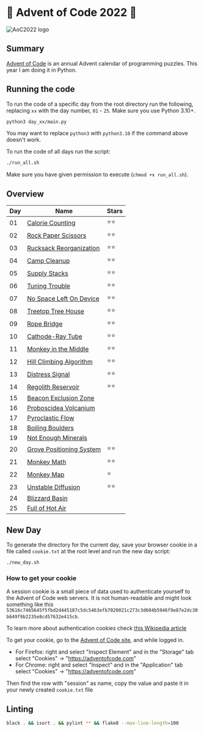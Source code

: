 # 🎄 Advent of Code 2022 🎄

![AoC2022 logo](https://raw.githubusercontent.com/orfeasa/advent-of-code-2022/master/header.png)

## Summary

[Advent of Code](http://adventofcode.com/) is an annual Advent calendar of programming puzzles.
This year I am doing it in Python.

## Running the code

To run the code of a specific day from the root directory run the following, replacing `xx` with the day number, `01` - `25`. Make sure you use Python 3.10+.

```sh
python3 day_xx/main.py
```

You may want to replace `python3` with `python3.10` if the command above doesn't work.

To run the code of all days run the script:

```sh
./run_all.sh
```

Make sure you have given permission to execute (`chmod +x run_all.sh`).

## Overview

| Day | Name                                                            | Stars |
| --- | --------------------------------------------------------------- | ----- |
| 01  | [Calorie Counting](https://adventofcode.com/2022/day/1)         | ⭐⭐    |
| 02  | [Rock Paper Scissors](https://adventofcode.com/2022/day/2)      | ⭐⭐    |
| 03  | [Rucksack Reorganization](https://adventofcode.com/2022/day/3)  | ⭐⭐    |
| 04  | [Camp Cleanup](https://adventofcode.com/2022/day4)              | ⭐⭐    |
| 05  | [Supply Stacks](https://adventofcode.com/2022/day5)             | ⭐⭐    |
| 06  | [Tuning Trouble](https://adventofcode.com/2022/day6)            | ⭐⭐    |
| 07  | [No Space Left On Device](https://adventofcode.com/2022/day7)   | ⭐⭐    |
| 08  | [Treetop Tree House](https://adventofcode.com/2022/day8)        | ⭐⭐    |
| 09  | [Rope Bridge](https://adventofcode.com/2022/day9)               | ⭐⭐    |
| 10  | [Cathode-Ray Tube](https://adventofcode.com/2022/day10)         | ⭐⭐    |
| 11  | [Monkey in the Middle](https://adventofcode.com/2022/day11)     | ⭐⭐    |
| 12  | [Hill Climbing Algorithm](https://adventofcode.com/2022/day12)  | ⭐⭐    |
| 13  | [Distress Signal](https://adventofcode.com/2022/day13)          | ⭐⭐    |
| 14  | [Regolith Reservoir](https://adventofcode.com/2022/day14)       | ⭐⭐    |
| 15  | [Beacon Exclusion Zone](https://adventofcode.com/2022/day15)    |       |
| 16  | [Proboscidea Volcanium](https://adventofcode.com/2022/day16)    |       |
| 17  | [Pyroclastic Flow](https://adventofcode.com/2022/day17)         |       |
| 18  | [Boiling Boulders](https://adventofcode.com/2022/day18)         |       |
| 19  | [Not Enough Minerals](https://adventofcode.com/2022/day19)      |       |
| 20  | [Grove Positioning System](https://adventofcode.com/2022/day20) | ⭐⭐    |
| 21  | [Monkey Math](https://adventofcode.com/2022/day21)              | ⭐⭐    |
| 22  | [Monkey Map](https://adventofcode.com/2022/day22)               | ⭐     |
| 23  | [Unstable Diffusion](https://adventofcode.com/2022/day23)       | ⭐⭐    |
| 24  | [Blizzard Basin](https://adventofcode.com/2022/day24)           |       |
| 25  | [Full of Hot Air](https://adventofcode.com/2022/day25)          |       |

## New Day

To generate the directory for the current day, save your browser cookie in a file called `cookie.txt` at the root level and run the new day script:

```sh
./new_day.sh
```

### How to get your cookie

A session cookie is a small piece of data used to authenticate yourself to the
Advent of Code web servers. It is not human-readable and might look something
like this `53616c7465645f5fbd2d445187c5dc5463efb7020021c273c3d604b5946f9e87e2dc30b649f9b2235e8cd57632e415cb`.

To learn more about authentication cookies check [this Wikipedia article](https://en.wikipedia.org/wiki/HTTP_cookie)

To get your cookie, go to the [Advent of Code site](https://adventofcode.com/), and while logged in.

- For Firefox: right and select "Inspect Element" and in the "Storage" tab select "Cookies" → "https://adventofcode.com"
- For Chrome: right and select "Inspect" and in the "Application" tab select "Cookies" → "https://adventofcode.com"

Then find the row with "session" as name, copy the value and paste it in your newly created `cookie.txt` file

## Linting

```sh
black . && isort . && pylint ** && flake8 --max-line-length=100
```
